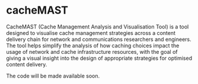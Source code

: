 # cacheMAST
CacheMAST (Cache Management Analysis and Visualisation Tool) is a tool designed to visualise cache management strategies across a content delivery chain for network and communications researchers and engineers. The tool helps simplify the analysis of how caching choices impact the usage of network and cache infrastructure resources, with the goal of giving a visual insight into the design of appropriate strategies for optimised content delivery. 

The code will be made available soon.

